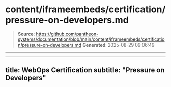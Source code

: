 # content/iframeembeds/certification/pressure-on-developers.md

> **Source**: https://github.com/pantheon-systems/documentation/blob/main/content/iframeembeds/certification/pressure-on-developers.md
> **Generated**: 2025-08-29 09:06:49

---

---
title: WebOps Certification
subtitle: "Pressure on Developers"
---

<Partial file="certification-guide/pressure-on-developers.md" />
